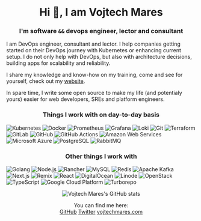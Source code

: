 <p align="center">
  <h1 align="center"> Hi 👋, I am Vojtech Mares</h2>
  <h3 align="center">I'm software <code>&&</code> devops engineer, lector and consultant</h3>
</p>

I am DevOps engineer, consultant and lector. I help companies getting started on their DevOps journey with Kubernetes or enhancing current setup. I do not only help with DevOps, but also with architecture decisions, building apps for scalability and reliability.

I share my knowledge and know-how on my training, come and see for yourself, check out my [website](https://vojtechmares.com/).

In spare time, I write some open source to make my life (and potentialy yours) easier for web developers, SREs and platform engineers.

<h3 align="center">Things I work with on day-to-day basis</h3>
<p>
  <img alt="Kubernetes" src="https://img.shields.io/badge/-Kubernetes-326CE5?style=for-the-badge&logo=kubernetes&logoColor=white" />
  <img alt="Docker" src="https://img.shields.io/badge/-Docker-2496ED?style=for-the-badge&logo=docker&logoColor=white" />
  <img alt="Prometheus" src="https://img.shields.io/badge/-Prometheus-E6522C?style=for-the-badge&logo=prometheus&logoColor=white" />
  <img alt="Grafana" src="https://img.shields.io/badge/-Grafana-F46800?style=for-the-badge&logo=Grafana&logoColor=white" />
  <img alt="Loki" src="https://img.shields.io/badge/-Loki-F46800?style=for-the-badge" />
  <img alt="Git" src="https://img.shields.io/badge/-Git-F05032?style=for-the-badge&logo=Git&logoColor=white" />
  <img alt="Terraform" src="https://img.shields.io/badge/-Terraform-7B42BC?style=for-the-badge&logo=Terraform&logoColor=white" />
  <img alt="GitLab" src="https://img.shields.io/badge/-GitLab-FCA121?style=for-the-badge&logo=Gitlab&logoColor=white" />
  <img alt="GitHub" src="https://img.shields.io/badge/-GitHub-181717?style=for-the-badge&logo=GitHub&logoColor=white" />
  <img alt="GitHub Actions" src="https://img.shields.io/badge/-GitHub_Actions-2088FF?style=for-the-badge&logo=githubactions&logoColor=white" />
  <img alt="Amazon Web Services" src="https://img.shields.io/badge/-Amazon_Web_Services-232F3E?style=for-the-badge&logo=amazonaws&logoColor=white" />
  <img alt="Microsoft Azure" src="https://img.shields.io/badge/-Microsoft_Azure-0078D4?style=for-the-badge&logo=microsoftazure&logoColor=white" />
  <img alt="PostgreSQL" src="https://img.shields.io/badge/-PostgreSQL-4169E1?style=for-the-badge&logo=PostgreSQL&logoColor=white" />
  <img alt="RabbitMQ" src="https://img.shields.io/badge/-RabbitMQ-FF6600?style=for-the-badge&logo=rabbitmq&logoColor=white" />
</p>

<h3 align="center">Other things I work with</h3>
<p>
  <img alt="Golang" src="https://img.shields.io/badge/-Golang-00ADD8?style=for-the-badge&logo=go&logoColor=white" />
  <img alt="Node.js" src="https://img.shields.io/badge/-Node.js-43853d?style=for-the-badge&logo=Node.js&logoColor=white" />
  <img alt="Rancher" src="https://img.shields.io/badge/-Rancher-0075A8?style=for-the-badge&logo=Rancher&logoColor=white" />
  <img alt="MySQL" src="https://img.shields.io/badge/-MySQL-4479A1?style=for-the-badge&logo=MySQL&logoColor=white" />
  <img alt="Redis" src="https://img.shields.io/badge/-Redis-DC382D?style=for-the-badge&logo=Redis&logoColor=white" />
  <img alt="Apache Kafka" src="https://img.shields.io/badge/-Apache_Kafka-231F20?style=for-the-badge&logo=apachekafka&logoColor=white" />
  <img alt="Next.js" src="https://img.shields.io/badge/-Next.js-000000?style=for-the-badge&logo=Next.js&logoColor=white" />
  <img alt="Remix" src="https://img.shields.io/badge/-Remix-000000?style=for-the-badge&logo=Remix&logoColor=white" />
  <img alt="React" src="https://img.shields.io/badge/-React-61DAFB?style=for-the-badge&logo=react&logoColor=white" />
  <img alt="DigitalOcean" src="https://img.shields.io/badge/-DigitalOcean-0080FF?style=for-the-badge&logo=digitalocean&logoColor=white" />
  <img alt="Linode" src="https://img.shields.io/badge/-Linode-00A95C?style=for-the-badge&logo=linode&logoColor=white" />
  <img alt="OpenStack" src="https://img.shields.io/badge/-OpenStack-ED1944?style=for-the-badge&logo=openstack&logoColor=white" />
  <img alt="TypeScript" src="https://img.shields.io/badge/-TypeScript-007ACC?style=for-the-badge&logo=typescript&logoColor=white" />
  <img alt="Google Cloud Platform" src="https://img.shields.io/badge/-Google_Cloud_Platform-1a73e8?style=for-the-badge&logo=google-cloud&logoColor=white" />
  <img alt="Turborepo" src="https://img.shields.io/badge/-Turborepo-EF4444?style=for-the-badge&logo=turborepo&logoColor=white" />
</p>

<p align="center">
  <img src="https://github-readme-stats-eta-gilt-90.vercel.app/api?username=vojtechmares&show_icons=true&hide_border=true" alt="Vojtech Mares's GitHub stats">
  <p align="center">
    You can find me here:<br />
    <a href="https://github.com/vojtechmares">GitHub</a>&nbsp;<a href="https://twitter.com/vojtechmares_">Twitter</a>&nbsp;<a href="https://vojtechmares.com">vojtechmares.com</a>
  </p>
</p>

